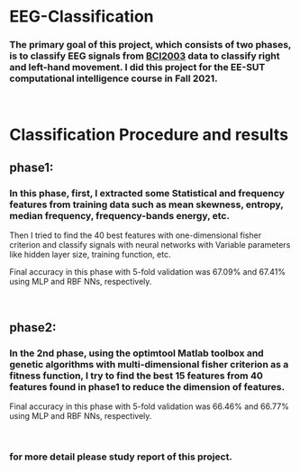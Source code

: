 # EEG-Classification
### The primary goal of this project, which consists of two phases, is to classify EEG signals from [BCI2003](https://www.bbci.de/competition/iii/) data to classify right and left-hand movement. I did this project for the EE-SUT computational intelligence course in Fall 2021.

<br>

# Classification Procedure and results
## phase1:
### In this phase, first, I extracted some Statistical and frequency features from training data such as mean skewness, entropy, median frequency, frequency-bands energy, etc. 
Then I tried to find the 40 best features with one-dimensional fisher criterion and classify signals with neural networks with Variable parameters like hidden layer size, training function, etc.

Final accuracy in this phase with 5-fold validation was 67.09% and 67.41% using MLP and RBF NNs, respectively.

<br>

## phase2:
### In the 2nd phase, using the optimtool Matlab toolbox and genetic algorithms with multi-dimensional fisher criterion as a fitness function, I try to find the best 15 features from 40 features found in phase1 to reduce the dimension of features.
Final accuracy in this phase with 5-fold validation was 66.46% and 66.77% using MLP and RBF NNs, respectively.

<br>

### for more detail please study report of this project.

